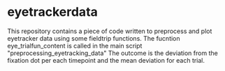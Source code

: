 # eyetrackerdata


This repository contains a piece of code written to preprocess and plot eyetracker data using some fieldtrip functions. 
The fucntion eye_trialfun_content is called in the main script "preprocessing_eyetracking_data"
The outcome is the deviation from the fixation dot per each timepoint and the mean deviation for each trial. 
